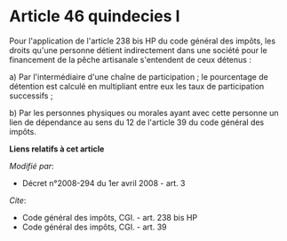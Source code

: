 # Article 46 quindecies I

Pour l'application de l'article 238 bis HP du code général des impôts, les droits qu'une personne détient indirectement dans
une société pour le financement de la pêche artisanale s'entendent de ceux détenus : 

a) Par l'intermédiaire d'une chaîne de participation ; le pourcentage de détention est calculé en multipliant entre eux les
taux de participation successifs ; 

b) Par les personnes physiques ou morales ayant avec cette personne un lien de dépendance au sens du 12 de l'article 39 du
code général des impôts.

**Liens relatifs à cet article**

_Modifié par_:

  - Décret n°2008-294 du 1er avril 2008 - art. 3

_Cite_:

  - Code général des impôts, CGI. - art. 238 bis HP
  - Code général des impôts, CGI. - art. 39
